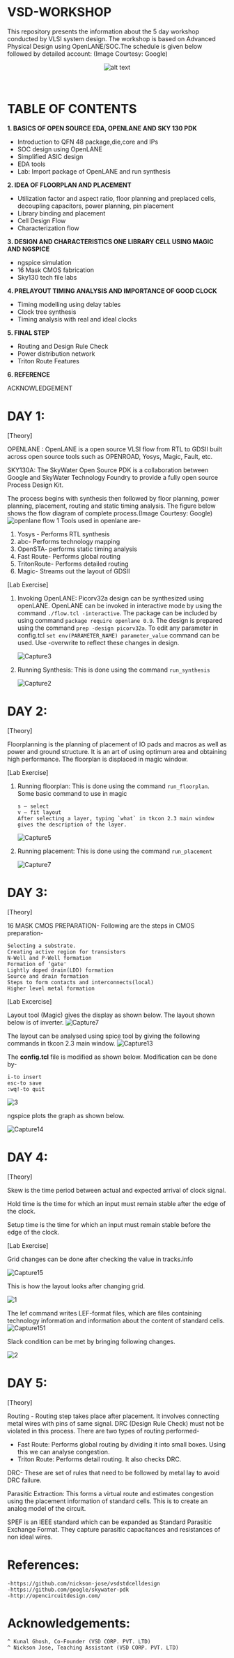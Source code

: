 # ****VSD-WORKSHOP****
This repository presents the information about the 5 day workshop conducted by VLSI system design. The workshop is based on Advanced Physical Design using OpenLANE/SOC.The schedule is given below followed by detailed account:
(Image Courtesy: Google) 
<p align="center">
<img src="https://github.com/shrutimary15/VSD-workshop/blob/main/photo_2021-01-23_19-54-03.jpg" 
alt="alt text"  >
<p/>
<br/>

# **TABLE OF CONTENTS**

  **1. BASICS OF OPEN SOURCE EDA, OPENLANE AND SKY 130 PDK**
  * Introduction to QFN 48 package,die,core and IPs
  * SOC design using OpenLANE
  * Simplified ASIC design
  * EDA tools
  * Lab: Import package of OpenLANE and run synthesis
  
  **2. IDEA OF FLOORPLAN AND PLACEMENT**
  * Utilization factor and aspect ratio, floor planning and preplaced cells, decoupling capacitors, power planning, pin placement
  * Library binding and placement
  * Cell Design Flow
  * Characterization flow
  
  **3. DESIGN AND CHARACTERISTICS ONE LIBRARY CELL USING MAGIC AND NGSPICE**
  * ngspice simulation
  * 16 Mask CMOS fabrication
  * Sky130 tech file labs
  
  **4. PRELAYOUT TIMING ANALYSIS AND IMPORTANCE OF GOOD CLOCK**
  * Timing modelling using delay tables
  * Clock tree synthesis
  * Timing analysis with real and ideal clocks
  
  **5. FINAL STEP**
  * Routing and Design Rule Check
  * Power distribution network 
  * Triton Route Features
  
  **6. REFERENCE**
  
  ACKNOWLEDGEMENT
  
  
  
  # DAY 1:
 [Theory]
 
  OPENLANE : OpenLANE is a open source VLSI flow from RTL to GDSII built across open source tools such as OPENROAD, Yosys, Magic, Fault, etc.
  
  SKY130A: The SkyWater Open Source PDK is a collaboration between Google and SkyWater Technology Foundry to provide a fully open source Process Design Kit.
  
  The process begins with synthesis then followed by floor planning, power planning, placement, routing and static timing analysis. The figure below shows the flow diagram of     complete process.(Image Courtesy: Google)
  ![openlane flow 1](https://user-images.githubusercontent.com/77826778/105610075-7fe30880-5dd3-11eb-8927-1b4b084010de.png)
  Tools used in openlane are-  
   1. Yosys - Performs RTL synthesis
   2. abc- Performs technology mapping
   3. OpenSTA- performs static timing analysis
   4. Fast Route- Performs global routing
   5. TritonRoute- Performs detailed routing
   6. Magic- Streams out the layout of GDSII
  
  [Lab Exercise]
  
 1. Invoking OpenLANE: Picorv32a design can be synthesized using openLANE. OpenLANE can be invoked in interactive mode by using the command ```./flow.tcl -interactive```.  The       package can be included by using command ```package require openlane 0.9```. The design is prepared using the command ```prep -design picorv32a```. To edit any parameter in     config.tcl ```set env(PARAMETER_NAME) parameter_value``` command can be used. Use -overwrite to reflect these changes in design.
 
      ![Capture3](https://user-images.githubusercontent.com/77826778/105609006-5d99bc80-5dcc-11eb-9915-9001fb5c6189.PNG)


 2. Running Synthesis: This is done using the command ```run_synthesis```
 
      ![Capture2](https://user-images.githubusercontent.com/77826778/105607225-9e410800-5dc3-11eb-9516-fe645dad0811.PNG)
  
  # DAY 2:
  [Theory]
   
   Floorplanning is the planning of placement of IO pads and macros as well as power and ground structure. It is an art of using optimum area and obtaining high performance.
   The floorplan is displaced in magic window.      
    
    
  [Lab Exercise]
  
  1. Running floorplan: This is done using the command ```run_floorplan```.
     Some basic command to use in magic 
           
         s – select
         v — fit layout
         After selecting a layer, typing `what` in tkcon 2.3 main window gives the description of the layer.
  
     ![Capture5](https://user-images.githubusercontent.com/77826778/105608789-2676db80-5dcb-11eb-9fa6-a9d24774f71d.PNG)
  
  2. Running placement: This is done using the command ```run_placement```
  
     ![Capture7](https://user-images.githubusercontent.com/77826778/105609360-cd10ab80-5dce-11eb-8f66-cf04798b1279.PNG)
  
  # DAY 3:
  [Theory]
   
   16 MASK CMOS PREPARATION-
   Following are the steps in CMOS preparation-
   
    Selecting a substrate.
    Creating active region for transistors
    N-Well and P-Well formation
    Formation of ‘gate'
    Lightly doped drain(LDD) formation
    Source and drain formation
    Steps to form contacts and interconnects(local)
    Higher level metal formation
    
    
   [Lab Excercise]
   
   Layout tool (Magic) gives the display as shown below. The layout shown below is of inverter.
   ![Capture7](https://user-images.githubusercontent.com/77826778/106092070-9979ac80-6153-11eb-8f37-c66d251d6ee6.PNG)
   
   
   The layout can be analysed using spice tool by giving the following commands in tkcon 2.3 main window.
   ![Capture13](https://user-images.githubusercontent.com/77826778/106092274-f5443580-6153-11eb-9401-ce0d9e8390dd.PNG)
   
   The **config.tcl** file is modified as shown below. Modification can be done by-
     
    i-to insert
    esc-to save
    :wq!-to quit 
    
   ![3](https://user-images.githubusercontent.com/77826778/106151760-b4274200-61a2-11eb-94dc-ebe82f5ecea0.PNG)
   
   ngspice plots the graph as shown below.
   
   ![Capture14](https://user-images.githubusercontent.com/77826778/106092360-21f84d00-6154-11eb-92ef-93401b5c7e86.PNG)
    
   # DAY 4:
   [Theory]
   
   Skew is the time period between actual and expected arrival of clock signal.
   
   Hold time is the time for which an input must remain stable after the edge of the clock.
   
   Setup time is the time for which an input must remain stable before the edge of the clock.
   
   
   
   [Lab Exercise]
   
   Grid changes can be done after checking the value in tracks.info
   
   ![Capture15](https://user-images.githubusercontent.com/77826778/106150340-40d10080-61a1-11eb-9df7-bc89d7fc6263.PNG)
    
   This is how the layout looks after changing grid. 
   
   ![1](https://user-images.githubusercontent.com/77826778/106150354-4595b480-61a1-11eb-895e-c677b100ca9b.PNG)
    
   The lef command writes LEF-format files, which are files containing technology information and information about the content of standard cells.
   ![Capture151](https://user-images.githubusercontent.com/77826778/106150371-4a5a6880-61a1-11eb-8346-55bf77769083.PNG)
   
   Slack condition can be met by bringing following changes.
   
   ![2](https://user-images.githubusercontent.com/77826778/106151882-d8831e80-61a2-11eb-9d26-60bff8f9837d.PNG)
   
   # DAY 5:
   [Theory]
   
   Routing - Routing step takes place after placement. It involves connecting metal wires with pins of same signal. DRC (Design Rule Check) must not be violated in this process.    There are two types of routing performed-
   - Fast Route: Performs global routing by dividing it into small boxes. Using this we can analyse congestion.
   - Triton Route: Performs detail routing. It also checks DRC.
   
   DRC- These are set of rules that need to be followed by metal lay to avoid DRC failure.
   
   Parasitic Extraction: This forms a virtual route and estimates congestion using the placement information of standard cells. This is to create an analog model of the circuit.
   
   SPEF is an IEEE standard which can be expanded as Standard Parasitic Exchange Format. They capture parasitic capacitances and resistances of non ideal wires.
   
   # References:
    -https://github.com/nickson-jose/vsdstdcelldesign
    -https://github.com/google/skywater-pdk
    -http://opencircuitdesign.com/
   
   # Acknowledgements:
    ^ Kunal Ghosh, Co-Founder (VSD CORP. PVT. LTD)
    ^ Nickson Jose, Teaching Assistant (VSD CORP. PVT. LTD)

   
   
   
   
   
   
   
   
   
   
   
   
   
  
 
